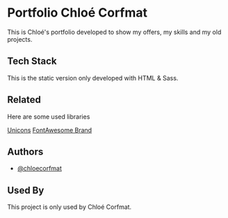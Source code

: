 # Portfolio Chloé Corfmat
This is Chloé's portfolio developed to show my offers, my skills and my old projects.

## Tech Stack

This is the static version only developed with HTML & Sass.

## Related

Here are some used libraries

[Unicons](https://github.com/Iconscout/unicons)
[FontAwesome Brand](https://fontawesome.com/)

## Authors

- [@chloecorfmat](https://www.github.com/chloecorfmat)

## Used By

This project is only used by Chloé Corfmat.

